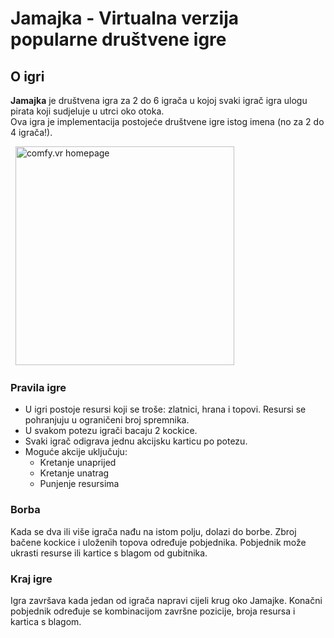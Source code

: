 # Jamajka - Virtualna verzija popularne društvene igre

## O igri

**Jamajka** je društvena igra za 2 do 6 igrača u kojoj svaki igrač igra ulogu pirata koji sudjeluje u utrci oko otoka.<br />
Ova igra je implementacija postojeće društvene igre istog imena (no za 2 do 4 igrača!).

<p align="left">
  &nbsp;
  <img src="https://drive.google.com/uc?export=view&id=1nrJLPI-EwY9ApGq-12Zb7VoojAV6Hxdq" alt="comfy.vr homepage" height="350"/>
</p>

### Pravila igre

- U igri postoje resursi koji se troše: zlatnici, hrana i topovi. Resursi se pohranjuju u ograničeni broj spremnika.
- U svakom potezu igrači bacaju 2 kockice.
- Svaki igrač odigrava jednu akcijsku karticu po potezu.
- Moguće akcije uključuju:
  - Kretanje unaprijed
  - Kretanje unatrag
  - Punjenje resursima

### Borba

Kada se dva ili više igrača nađu na istom polju, dolazi do borbe. Zbroj bačene kockice i uloženih topova određuje pobjednika. Pobjednik može ukrasti resurse ili kartice s blagom od gubitnika.

### Kraj igre

Igra završava kada jedan od igrača napravi cijeli krug oko Jamajke. Konačni pobjednik određuje se kombinacijom završne pozicije, broja resursa i kartica s blagom.
